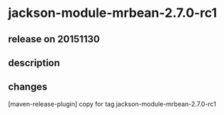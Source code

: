 # jackson-module-mrbean-2.7.0-rc1

## release on 20151130

## description

## changes

[maven-release-plugin] copy for tag jackson-module-mrbean-2.7.0-rc1

